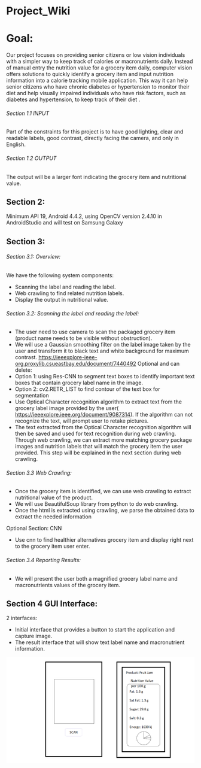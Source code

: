 # Project_Wiki
# Goal: 

Our project focuses on providing senior citizens or low vision individuals with a simpler way to keep track of calories or macronutrients daily. Instead of manual entry the nutrition value for a grocery item daily, computer vision offers solutions to quickly identify a grocery item and input nutrition information into a calorie tracking mobile application. This way it can help senior citizens who have chronic diabetes or hypertension to monitor their diet and help visually impaired individuals who have risk factors, such as diabetes and hypertension, to keep track of their diet .

###### Section 1.1 INPUT
Part of the constraints for this project is to have good lighting, clear and readable labels, good contrast, directly facing the camera, and only in English.

###### Section 1.2 OUTPUT
The output will be a larger font indicating the grocery item and nutritional value.

## Section 2: 
Minimum API 19, Android 4.4.2, using OpenCV version 2.4.10 in AndroidStudio and will test on Samsung Galaxy

## Section 3:

###### Section 3.1: Overview: 
We have the following system components: 
  - Scanning the label and reading the label.
  - Web crawling to find related nutrition labels.
  - Display the output in nutritional value. 

###### Section 3.2: Scanning the label and reading the label:
  - The user need to use camera to scan the packaged grocery item (product name needs to be visible without obstruction). 
  - We will use a Gaussian smoothing filter on the label image taken by the user  and transform it to black text and white background for maximum contrast.  https://ieeexplore-ieee-org.proxylib.csueastbay.edu/document/7440492 
  Optional and can delete: 
  - Option 1: using Res-CNN to segment text boxes to identify important text boxes that contain grocery label name in the image. 
  - Option 2: cv2.RETR_LIST to find contour of the text box for segmentation
  - Use Optical Character recognition algorithm to extract text from the grocery label image provided by the user( https://ieeexplore.ieee.org/document/9087314). If the algorithm  can not recognize the text, will prompt user to retake pictures. 
  - The text extracted from the Optical Character recognition algorithm will then be saved and used for text recognition during web crawling. Through web crawling, we can extract more matching grocery package images and nutrition labels that will match the grocery item the user provided. This step will be explained in the next section during web crawling. 

###### Section 3.3 Web Crawling:
  - Once the grocery item is identified, we can use web crawling to extract nutritional value of the product.
  - We will use BeautifulSoup library from python to do web crawling.
  - Once the html is extracted using crawling, we parse the obtained data to extract the needed information

Optional Section: CNN
- Use cnn to find healthier alternatives grocery item and display right next to the grocery item user enter. 

###### Section 3.4 Reporting Results: 
- We will present the user both a magnified grocery label name and macronutrients values of the grocery item. 

## Section 4 GUI Interface: 

2 interfaces:
- Initial interface that provides a button to start the application and capture image.
- The result interface that will show text label name and macronutrient information. 

![GUI](draft1diagram.png)


